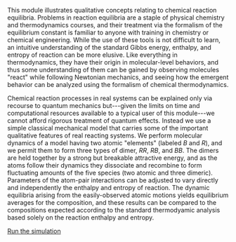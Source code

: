

This module illustrates qualitative concepts relating to chemical reaction equilibria.  Problems in reaction equilibria are a staple of physical chemistry and thermodynamics courses, and their treatment via the formalism of the equilibrium constant is familiar to anyone with training in chemistry or chemical engineering.  While the use of these tools is not difficult to learn, an intuitive understanding of the standard Gibbs energy, enthalpy, and entropy of reaction can be more elusive.  Like everything in thermodynamics, they have their origin in molecular-level behaviors, and thus some understanding of them can be gained by observing molecules &quot;react&quot; while following Newtonian mechanics, and seeing how the emergent behavior can be analyzed using the formalism of chemical thermodynamics.

Chemical reaction processes in real systems can be explained only via recourse to quantum mechanics but---given the limits on time and computational resources available to a typical user of this module---we cannot afford rigorous treatment of  quantum effects.  Instead we use a simple classical mechanical model that carries some of the important qualitative features of real reacting systems.  We perform molecular dynamics of a model having two atomic &quot;elements&quot; (labeled *B* and *R*), and we permit them to form three types of dimer, *RR*, *RB*, and *BB*.  The dimers are held together by a strong but breakable attractive energy, and as the atoms follow their dynamics  they dissociate and recombine to form fluctuating amounts of the five species&nbsp;(two atomic and three dimeric).  Parameters of the atom-pair interactions can be adjusted to vary directly and independently the enthalpy and entropy of reaction.  The dynamic equilibria arising from the easily-observed atomic motions yields equilibrium averages for the composition, and these results can be compared to the compositions expected according to the standard thermodyamic analysis based solely on the reaction enthalpy and entropy.

[Run the simulation](ReactionEquilibrium/Simulator)